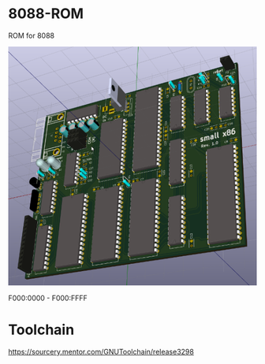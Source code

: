 # 8088-ROM
ROM for 8088

![image small x86](pcb.png)

F000:0000 - F000:FFFF

# Toolchain
https://sourcery.mentor.com/GNUToolchain/release3298


